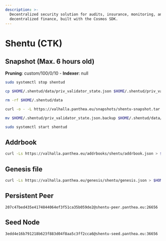 ```yaml
---
description: >-
  Decentralized security solution for audits, insurance, monitoring, and
  decentralized finance, built with the Cosmos SDK.
---
```


# Shentu (CTK)

## Snapshot (Max. 6 hours old)

**Pruning**: custom/100/0/10 - **Indexer**: null

```bash
sudo systemctl stop shentud

cp $HOME/.shentud/data/priv_validator_state.json $HOME/.shentud/priv_validator_state.json.backup

rm -rf $HOME/.shentud/data

curl -o - -L https://valhalla.panthea.eu/snapshots/shentu-snapshot.tar.lz4 | lz4 -c -d - | tar -x -C $HOME/.shentud

mv $HOME/.shentud/priv_validator_state.json.backup $HOME/.shentud/data/priv_validator_state.json

sudo systemctl start shentud
```

## Addrbook

```bash
curl -Ls https://valhalla.panthea.eu/addrbooks/shentu/addrbook.json > $HOME/.shentud/config/addrbook.json
```

## Genesis file

```bash
curl -Ls https://valhalla.panthea.eu/genesis/shentu/genesis.json > $HOME/.shentud/config/genesis.json
```

## Persistent Peer

```url
207c47bed435e4174844064ef3f51ca35b059de2@shentu-peer.panthea.eu:26656
```

## Seed Node

```url
3edd4e16b791218b623f883d04f8aa5c3ff2cca6@shentu-seed.panthea.eu:36656
```
